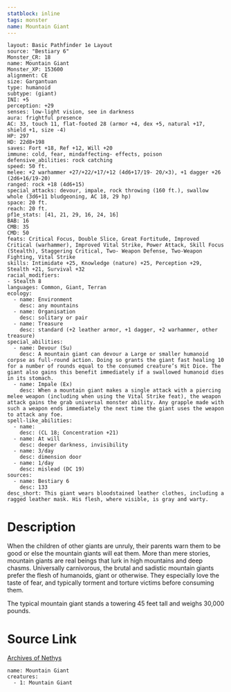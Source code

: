 ```yaml
---
statblock: inline
tags: monster
name: Mountain Giant
---
```

```statblock
layout: Basic Pathfinder 1e Layout
source: "Bestiary 6"
Monster_CR: 18
name: Mountain Giant
Monster_XP: 153600
alignment: CE
size: Gargantuan
type: humanoid
subtype: (giant)
INI: +5
perception: +29
senses: low-light vision, see in darkness
aura: frightful presence
AC: 33, touch 11, flat-footed 28 (armor +4, dex +5, natural +17, shield +1, size -4)
HP: 297
HD: 22d8+198
saves: Fort +18, Ref +12, Will +20
immune: cold, fear, mindaffecting- effects, poison
defensive_abilities: rock catching
speed: 50 ft.
melee: +2 warhammer +27/+22/+17/+12 (4d6+17/19- 20/×3), +1 dagger +26 (2d6+16/19-20)
ranged: rock +18 (4d6+15)
special_attacks: devour, impale, rock throwing (160 ft.), swallow whole (3d6+11 bludgeoning, AC 18, 29 hp)
space: 20 ft.
reach: 20 ft.
pf1e_stats: [41, 21, 29, 16, 24, 16]
BAB: 16
CMB: 35
CMD: 50
feats: Critical Focus, Double Slice, Great Fortitude, Improved Critical (warhammer), Improved Vital Strike, Power Attack, Skill Focus (Stealth), Staggering Critical, Two- Weapon Defense, Two-Weapon Fighting, Vital Strike
skills: Intimidate +25, Knowledge (nature) +25, Perception +29, Stealth +21, Survival +32
racial_modifiers:
- Stealth 8
languages: Common, Giant, Terran
ecology:
  - name: Environment
    desc: any mountains
  - name: Organisation
    desc: solitary or pair
  - name: Treasure
    desc: standard (+2 leather armor, +1 dagger, +2 warhammer, other treasure)
special_abilities:
  - name: Devour (Su)
    desc: A mountain giant can devour a Large or smaller humanoid corpse as full-round action. Doing so grants the giant fast healing 10 for a number of rounds equal to the consumed creature’s Hit Dice. The giant also gains this benefit immediately if a swallowed humanoid dies in its stomach.
  - name: Impale (Ex)
    desc: When a mountain giant makes a single attack with a piercing melee weapon (including when using the Vital Strike feat), the weapon attack gains the grab universal monster ability. Any grapple made with such a weapon ends immediately the next time the giant uses the weapon to attack any foe.
spell-like_abilities:
  - name:
    desc: (CL 18; Concentration +21)
  - name: At will
    desc: deeper darkness, invisibility
  - name: 3/day
    desc: dimension door
  - name: 1/day
    desc: mislead (DC 19)
sources:
  - name: Bestiary 6
    desc: 133
desc_short: This giant wears bloodstained leather clothes, including a ragged leather mask. His flesh, where visible, is gray and warty.
```
# Description
When the children of other giants are unruly, their parents warn them to be good or else the mountain giants will eat them. More than mere stories, mountain giants are real beings that lurk in high mountains and deep chasms. Universally carnivorous, the brutal and sadistic mountain giants prefer the flesh of humanoids, giant or otherwise. They especially love the taste of fear, and typically torment and torture victims before consuming them. 

The typical mountain giant stands a towering 45 feet tall and weighs 30,000 pounds.
# Source Link
[Archives of Nethys](https://aonprd.com/MonsterDisplay.aspx?ItemName=Mountain%20Giant)
```encounter-table
name: Mountain Giant
creatures:
  - 1: Mountain Giant
```
